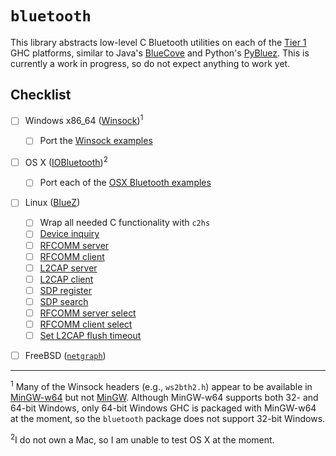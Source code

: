 # `bluetooth`

This library abstracts low-level C Bluetooth utilities on each of the [Tier 1](https://ghc.haskell.org/trac/ghc/wiki/Platforms#Tier1platforms) GHC platforms, similar to Java's [BlueCove](https://code.google.com/p/bluecove/) and Python's [PyBluez](https://code.google.com/p/pybluez/). This is currently a work in progress, so do not expect anything to work yet.

## Checklist
- [ ] Windows x86_64 ([Winsock](http://msdn.microsoft.com/en-us/library/ms740673.aspx))<sup>1</sup>

  - [ ] Port the [Winsock examples](http://msdn.microsoft.com/en-us/library/windows/desktop/ms737889%28v=vs.85%29.aspx)

- [ ] OS X ([IOBluetooth](https://developer.apple.com/library/mac/navigation/#section=Frameworks&topic=IOBluetooth))<sup>2</sup>

  - [ ] Port each of the [OSX Bluetooth examples](http://ryanglscott.github.io/Bluetooth.zip)

- [ ] Linux ([BlueZ](http://www.bluez.org/))

  - [ ] Wrap all needed C functionality with `c2hs`
  - [ ] [Device inquiry](http://web.archive.org/web/20071028165809/http://www.btessentials.com/examples/bluez/simplescan.c)
  - [ ] [RFCOMM server](http://web.archive.org/web/20071028165749/http://www.btessentials.com/examples/bluez/rfcomm-server.c)
  - [ ] [RFCOMM client](http://web.archive.org/web/20071028165739/http://www.btessentials.com/examples/bluez/rfcomm-client.c)
  - [ ] [L2CAP server](http://web.archive.org/web/20071028165729/http://www.btessentials.com/examples/bluez/l2cap-server.c)
  - [ ] [L2CAP client](http://web.archive.org/web/20071028165724/http://www.btessentials.com/examples/bluez/l2cap-client.c)
  - [ ] [SDP register](http://web.archive.org/web/20071028165754/http://www.btessentials.com/examples/bluez/sdp-register.c)
  - [ ] [SDP search](http://web.archive.org/web/20071028165759/http://www.btessentials.com/examples/bluez/sdp-search.c)
  - [ ] [RFCOMM server select](http://web.archive.org/web/20071028165744/http://www.btessentials.com/examples/bluez/rfcomm-server-select.c)
  - [ ] [RFCOMM client select](http://web.archive.org/web/20071028165734/http://www.btessentials.com/examples/bluez/rfcomm-client-select.c)
  - [ ] [Set L2CAP flush timeout](http://web.archive.org/web/20071028165804/http://www.btessentials.com/examples/bluez/set-flush-to.c)

- [ ] FreeBSD ([`netgraph`](http://www.freebsd.org/cgi/man.cgi?query=netgraph&sektion=4))

---
<sup>1</sup> Many of the Winsock headers (e.g., `ws2bth2.h`) appear to be available in [MinGW-w64](http://mingw-w64.sourceforge.net/) but not [MinGW](http://www.mingw.org/). Although MinGW-w64 supports both 32- and 64-bit Windows, only 64-bit Windows GHC is packaged with MinGW-w64 at the moment, so the `bluetooth` package does not support 32-bit Windows.

<sup>2</sup>I do not own a Mac, so I am unable to test OS X at the moment.
